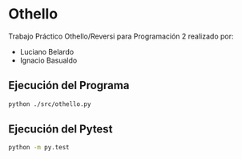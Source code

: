 # Othello
Trabajo Práctico Othello/Reversi para Programación 2 realizado por:
- Luciano Belardo
- Ignacio Basualdo

## Ejecución del Programa

```sh
python ./src/othello.py
```

## Ejecución del Pytest

```sh
python -m py.test
```